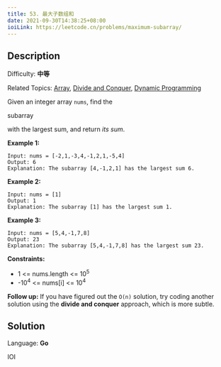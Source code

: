 ```yaml
---
title: 53. 最大子数组和
date: 2021-09-30T14:38:25+08:00
ioiLink: https://leetcode.cn/problems/maximum-subarray/
---
```


## Description

Difficulty: **中等**

Related Topics: [Array](https://leetcode.cn/tag/https://leetcode.cn/tag/array//), [Divide and Conquer](https://leetcode.cn/tag/https://leetcode.cn/tag/divide-and-conquer//), [Dynamic Programming](https://leetcode.cn/tag/https://leetcode.cn/tag/dynamic-programming//)


Given an integer array `nums`, find the<span data-keyword="subarray-nonempty" class=" cursor-pointer relative text-dark-blue-s text-sm"></span>


subarray


with the largest sum, and return _its sum_.

**Example 1:**

```
Input: nums = [-2,1,-3,4,-1,2,1,-5,4]
Output: 6
Explanation: The subarray [4,-1,2,1] has the largest sum 6.
```

**Example 2:**

```
Input: nums = [1]
Output: 1
Explanation: The subarray [1] has the largest sum 1.
```

**Example 3:**

```
Input: nums = [5,4,-1,7,8]
Output: 23
Explanation: The subarray [5,4,-1,7,8] has the largest sum 23.
```

**Constraints:**

*   1 <= nums.length <= 10<sup>5</sup>
*   -10<sup>4</sup> <= nums[i] <= 10<sup>4</sup>

**Follow up:** If you have figured out the `O(n)` solution, try coding another solution using the **divide and conquer** approach, which is more subtle.


## Solution

Language: **Go**


IOI
